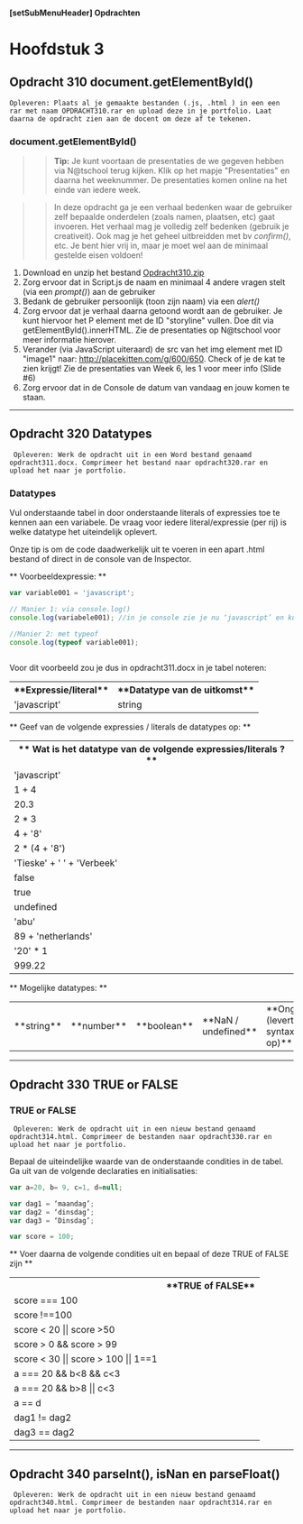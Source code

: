 ﻿#### [setSubMenuHeader] Opdrachten
# Hoofdstuk 3

## Opdracht 310 document.getElementById()

`` Opleveren: Plaats al je gemaakte bestanden (.js, .html ) in een een rar met naam OPDRACHT310.rar en upload deze in je portfolio. Laat daarna de opdracht zien aan de docent om deze af te tekenen. ``

### document.getElementById()

>> **Tip:** Je kunt voortaan de presentaties de we gegeven hebben via N@tschool terug kijken. Klik op het mapje "Presentaties" en daarna het weeknummer. De presentaties komen online na het einde van iedere week.


>> In deze opdracht ga je een verhaal bedenken waar de gebruiker zelf bepaalde onderdelen (zoals namen, plaatsen, etc) gaat invoeren. Het verhaal mag je volledig zelf bedenken (gebruik je creativeit). Ook mag je het geheel uitbreidden met bv *confirm()*, etc. Je bent hier vrij in, maar je moet wel aan de minimaal gestelde eisen voldoen!

1. Download en unzip het bestand <a href="https://elo.kw1c.nl/CMS/_STUDYROUTE_FOLDERS/33/25187 AO Leerjaar 1 Periode 1/21745/[Bo16 JAV] Javascript [AO o 01]/734D14CA-39E9-44B1-8C5D-9B57DADF6F85/422bf47f/Opdracht310.zip" target="_blank">Opdracht310.zip</a>
2. Zorg ervoor dat in Script.js de naam en minimaal 4 andere vragen stelt (via een *prompt()*) aan de gebruiker
3. Bedank de gebruiker persoonlijk (toon zijn naam) via een *alert()*
4. Zorg ervoor dat je verhaal daarna getoond wordt aan de gebruiker. Je kunt hiervoor het P element met de ID "storyline" vullen. Doe dit via getElementById().innerHTML. Zie de presentaties op N@tschool voor meer informatie hierover.
5. Verander (via JavaScript uiteraard) de src van het img element met ID "image1" naar: http://placekitten.com/g/600/650. Check of je de kat te zien krijgt! Zie de presentaties van Week 6, les 1 voor meer info (Slide #6)
6. Zorg ervoor dat in de Console de datum van vandaag en jouw komen te staan.

--- 

## Opdracht 320 Datatypes

`` Opleveren: Werk de opdracht uit in een Word bestand genaamd opdracht311.docx.
Comprimeer het bestand naar opdracht320.rar en upload het naar je portfolio.``

### Datatypes

Vul onderstaande tabel in door onderstaande literals of expressies toe te kennen aan een variabele.
De vraag voor iedere literal/expressie (per rij) is welke datatype het uiteindelijk oplevert. 

Onze tip is om de code daadwerkelijk uit te voeren in een apart .html bestand of direct in de console van de Inspector.

** Voorbeeldexpressie: **
```javascript
var variable001 = 'javascript';

// Manier 1: via console.log()
console.log(variabele001); //in je console zie je nu ‘javascript’ en kun je concluderen dat het een string is

//Manier 2: met typeof
console.log(typeof variable001);
 
```
Voor dit voorbeeld zou je dus in opdracht311.docx in je tabel noteren: 
<table>
	<tr>
		<th>**Expressie/literal**</th>
		<th>**Datatype van de uitkomst**</th>
	</tr>
	<tr>
		<td>'javascript'</td>
		<td>string</td>
	</tr>
</table>
		
** Geef van de volgende expressies / literals de datatypes op: **
<table>
	<th>** Wat is het datatype van de volgende expressies/literals ?**
	<tr><td>'javascript'</td></tr>
	<tr><td>1 + 4</td></tr>
	<tr><td>20.3</td></tr>
	<tr><td>2 * 3</td></tr>
	<tr><td>4 + '8'</td></tr>
	<tr><td>2 * (4 + '8')</td></tr>
	<tr><td>'Tieske' + ' ' + 'Verbeek' </td></tr>
	<tr><td>false</td></tr>
	<tr><td>true</td></tr>
	<tr><td>undefined</td></tr>
	<tr><td>'abu'</td></tr>
	<tr><td>89 + 'netherlands'</td></tr>
	<tr><td>'20' * 1</td></tr>
	<tr><td>999.22</td></tr>
</table>
** Mogelijke datatypes: **
<table>
	<tr>
		<td>**string**</td>
		<td>**number**</td>
		<td>**boolean**</td>
		<td>**NaN / undefined**</td>
		<td>**Ongeldig (levert syntaxfout op)**</td>
	</tr>
</table>

---

## Opdracht 330 TRUE or FALSE

### TRUE or FALSE

`` Opleveren: Werk de opdracht uit in een nieuw bestand genaamd opdracht314.html.
Comprimeer de bestanden naar opdracht330.rar en upload het naar je portfolio.``

Bepaal de uiteindelijke waarde van de onderstaande condities in de tabel.
Ga uit van de volgende declaraties en initialisaties:

```javascript
var a=20, b= 9, c=1, d=null;

var dag1 = ‘maandag’;
var dag2 = ‘dinsdag’;
var dag3 = ‘Dinsdag’;

var score = 100;
```

** Voer daarna de volgende condities uit en bepaal of deze TRUE of FALSE zijn ** 

<table>
	<tr>
		<th></th>
		<th>**TRUE of FALSE**</th>
	</tr>
	<tr>
		<td>score === 100</td>
		<td></td>
	</tr>
	<tr>
		<td>score !==100</td>
		<td></td>
	</tr>
	<tr>
		<td>score < 20 || score >50 </td>
		<td></td>
	</tr>
	<tr>
		<td>score > 0 && score > 99 </td>
		<td></td>
	</tr>
	<tr>
		<td>score < 30 || score > 100 || 1==1 </td>
		<td></td>
	</tr>
	<tr>
		<td>a === 20 && b<8 && c<3 </td>
		<td></td>
	</tr>
	<tr>
		<td>a === 20 && b>8 || c<3 </td>
		<td></td>
	</tr>
	<tr>
		<td>a == d </td>
		<td></td>
	</tr>
	<tr>
		<td>dag1 != dag2</td>
		<td></td>
	</tr>
	<tr>
		<td>dag3 == dag2</td>
		<td></td>
	</tr>	
</table>

--- 

## Opdracht 340 parseInt(), isNan en parseFloat()

`` Opleveren: Werk de opdracht uit in een nieuw bestand genaamd opdracht340.html.
Comprimeer de bestanden naar opdracht314.rar en upload het naar je portfolio.``